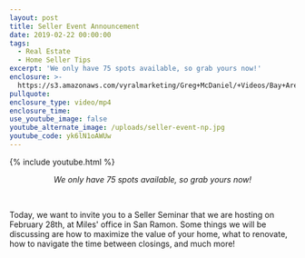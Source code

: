 ```yaml
---
layout: post
title: Seller Event Announcement
date: 2019-02-22 00:00:00
tags:
  - Real Estate
  - Home Seller Tips
excerpt: 'We only have 75 spots available, so grab yours now!'
enclosure: >-
  https://s3.amazonaws.com/vyralmarketing/Greg+McDaniel/+Videos/Bay+Area+Real+Estate+Agent+-+Seller+Event+Announcement.mp4
pullquote:
enclosure_type: video/mp4
enclosure_time:
use_youtube_image: false
youtube_alternate_image: /uploads/seller-event-np.jpg
youtube_code: yk6lN1oAWUw
---
```


{% include youtube.html %}

<center><em>We only have 75 spots available, so grab yours now!</em></center>

&nbsp;

Today, we want to invite you to a Seller Seminar that we are hosting on February 28th, at Miles' office in San Ramon. Some things we will be discussing are how to maximize the value of your home, what to renovate, how to navigate the time between closings, and much more!